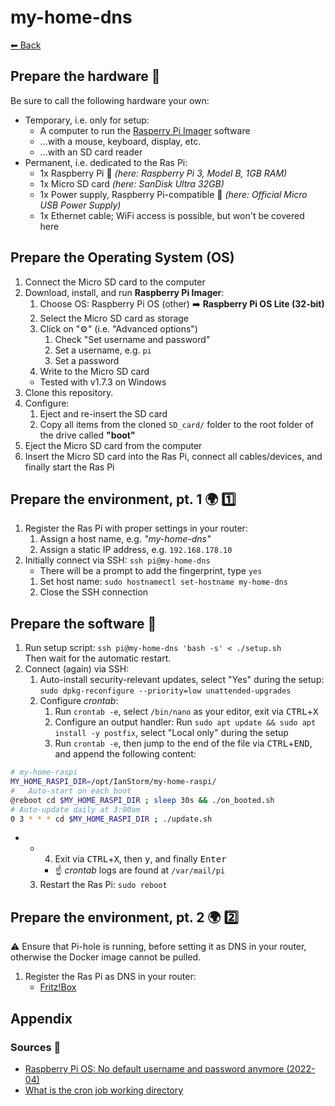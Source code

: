 # my-home-dns

[⬅ Back](../README.md)


## Prepare the hardware 🧰

Be sure to call the following hardware your own:

* Temporary, i.e. only for setup:
	* A computer to run the [Rasperry Pi Imager](https://www.raspberrypi.org/downloads/) software
	* ...with a mouse, keyboard, display, etc.
	* ...with an SD card reader
* Permanent, i.e. dedicated to the Ras Pi:
	* 1x Raspberry Pi 🥧 *(here: Raspberry Pi 3, Model B, 1GB RAM)*
	* 1x Micro SD card *(here: SanDisk Ultra 32GB)*
	* 1x Power supply, Raspberry Pi-compatible 🔌 *(here: Official Micro USB Power Supply)*
	* 1x Ethernet cable; WiFi access is possible, but won't be covered here


## Prepare the Operating System (OS)

1. Connect the Micro SD card to the computer
2. Download, install, and run **Raspberry Pi Imager**:
	1. Choose OS: Raspberry Pi OS (other) ➡️ **Raspberry Pi OS Lite (32-bit)**
	2. Select the Micro SD card as storage
	2. Click on "⚙️" (i.e. "Advanced options")
		1. Check "Set username and password"
		2. Set a username, e.g. `pi`
		2. Set a password
	2. Write to the Micro SD card
	* Tested with v1.7.3 on Windows
2. Clone this repository.
2. Configure:
	1. Eject and re-insert the SD card
	2. Copy all items from the cloned `SD_card/` folder to the root folder of the drive called **"boot"**
2. Eject the Micro SD card from the computer
2. Insert the Micro SD card into the Ras Pi, connect all cables/devices, and finally start the Ras Pi


## Prepare the environment, pt. 1 🌍 1️⃣

1. Register the Ras Pi with proper settings in your router:
	1. Assign a host name, e.g. *"my-home-dns"*
	2. Assign a static IP address, e.g. `192.168.178.10`
2. Initially connect via SSH: `ssh pi@my-home-dns`
	* There will be a prompt to add the fingerprint, type `yes`
	1. Set host name: `sudo hostnamectl set-hostname my-home-dns`
	2. Close the SSH connection


## Prepare the software 🦙

1. Run setup script: `ssh pi@my-home-dns 'bash -s' < ./setup.sh`<br>
	Then wait for the automatic restart.
2. Connect (again) via SSH:
	1. Auto-install security-relevant updates, select "Yes" during the setup: `sudo dpkg-reconfigure --priority=low unattended-upgrades`
	2. Configure _crontab_:
		1. Run `crontab -e`, select `/bin/nano` as your editor, exit via <kbd>CTRL</kbd>+<kbd>X</kbd>
		2. Configure an output handler: Run `sudo apt update && sudo apt install -y postfix`, select "Local only" during the setup
		2. Run `crontab -e`, then jump to the end of the file via <kbd>CTRL</kbd>+<kbd>END</kbd>, and append the following content:
```sh
# my-home-raspi
MY_HOME_RASPI_DIR=/opt/IanStorm/my-home-raspi/
# 	Auto-start on each boot
@reboot cd $MY_HOME_RASPI_DIR ; sleep 30s && ./on_booted.sh
# Auto-update daily at 3:00am
0 3 * * * cd $MY_HOME_RASPI_DIR ; ./update.sh
```
*
	*
		4. Exit via <kbd>CTRL</kbd>+<kbd>X</kbd>, then <kbd>y</kbd>, and finally <kbd>Enter</kbd>
		* ☝ _crontab_ logs are found at `/var/mail/pi`
	3. Restart the Ras Pi: `sudo reboot`


## Prepare the environment, pt. 2 🌍 2️⃣

⚠️ Ensure that Pi-hole is running, before setting it as DNS in your router, otherwise the Docker image cannot be pulled.

1. Register the Ras Pi as DNS in your router:
	* [Fritz!Box](https://docs.pi-hole.net/routers/fritzbox/)


## Appendix


### Sources 📙

* [Raspberry Pi OS: No default username and password anymore (2022-04)](https://www.raspberrypi.com/news/raspberry-pi-bullseye-update-april-2022/)
* [What is the cron job working directory](https://cronitor.io/cron-reference/cron-job-working-directory)
